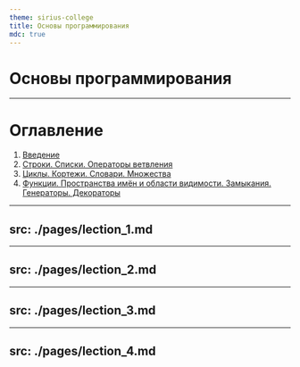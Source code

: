 ```yaml
---
theme: sirius-college
title: Основы программирования
mdc: true
---
```


# Основы программирования

---

# Оглавление

1. [Введение](/3)
2. [Строки. Списки. Операторы ветвления](/25)
3. [Циклы. Кортежи. Словари. Множества](/64)
4. [Функции. Пространства имён и области видимости. Замыкания.  Генераторы. Декораторы](/86)

---
src: ./pages/lection_1.md
---


---
src: ./pages/lection_2.md
---

---
src: ./pages/lection_3.md
---

---
src: ./pages/lection_4.md
---